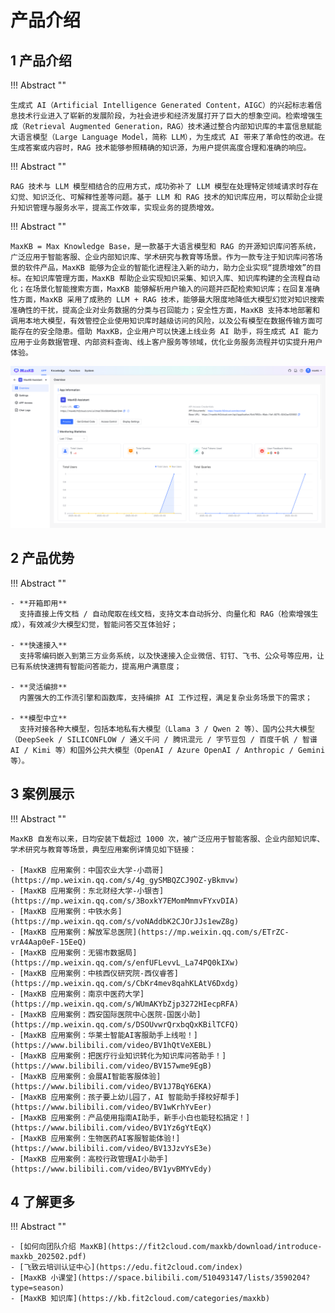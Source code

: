 # 产品介绍

## 1 产品介绍

!!! Abstract ""

    生成式 AI（Artificial Intelligence Generated Content，AIGC）的兴起标志着信息技术行业进入了崭新的发展阶段，为社会进步和经济发展打开了巨大的想象空间。检索增强生成（Retrieval Augmented Generation，RAG）技术通过整合内部知识库的丰富信息赋能大语言模型（Large Language Model，简称 LLM），为生成式 AI 带来了革命性的改进。在生成答案或内容时，RAG 技术能够参照精确的知识源，为用户提供高度合理和准确的响应。

!!! Abstract ""

    RAG 技术与 LLM 模型相结合的应用方式，成功弥补了 LLM 模型在处理特定领域请求时存在幻觉、知识泛化、可解释性差等问题。基于 LLM 和 RAG 技术的知识库应用，可以帮助企业提升知识管理与服务水平，提高工作效率，实现业务的提质增效。

!!! Abstract ""

    MaxKB = Max Knowledge Base，是一款基于大语言模型和 RAG 的开源知识库问答系统，广泛应用于智能客服、企业内部知识库、学术研究与教育等场景。作为一款专注于知识库问答场景的软件产品，MaxKB 能够为企业的智能化进程注入新的动力，助力企业实现“提质增效”的目标。在知识库管理方面，MaxKB 帮助企业实现知识采集、知识入库、知识库构建的全流程自动化；在场景化智能搜索方面，MaxKB 能够解析用户输入的问题并匹配检索知识库；在回复准确性方面，MaxKB 采用了成熟的 LLM + RAG 技术，能够最大限度地降低大模型幻觉对知识搜索准确性的干扰，提高企业对业务数据的分类与召回能力；安全性方面，MaxKB 支持本地部署和调用本地大模型，有效管控企业使用知识库时越级访问的风险，以及公有模型在数据传输方面可能存在的安全隐患。借助 MaxKB，企业用户可以快速上线业务 AI 助手，将生成式 AI 能力应用于业务数据管理、内部资料查询、线上客户服务等领域，优化业务服务流程并切实提升用户体验。

![概览](img/index/UI.jpg)

## 2 产品优势 

!!! Abstract "" 

    - **开箱即用**      
      支持直接上传文档 / 自动爬取在线文档，支持文本自动拆分、向量化和 RAG（检索增强生成），有效减少大模型幻觉，智能问答交互体验好；   

    - **快速接入**    
      支持零编码嵌入到第三方业务系统，以及快速接入企业微信、钉钉、飞书、公众号等应用，让已有系统快速拥有智能问答能力，提高用户满意度；    

    - **灵活编排**      
      内置强大的工作流引擎和函数库，支持编排 AI 工作过程，满足复杂业务场景下的需求；     

    - **模型中立**     
      支持对接各种大模型，包括本地私有大模型（Llama 3 / Qwen 2 等）、国内公共大模型（DeepSeek / SILICONFLOW / 通义千问 / 腾讯混元 / 字节豆包 / 百度千帆 / 智谱 AI / Kimi 等）和国外公共大模型（OpenAI / Azure OpenAI / Anthropic / Gemini 等）。

## 3 案例展示

!!! Abstract ""

    MaxKB 自发布以来，日均安装下载超过 1000 次，被广泛应用于智能客服、企业内部知识库、学术研究与教育等场景，典型应用案例详情见如下链接：

    - [MaxKB 应用案例：中国农业大学-小鹉哥](https://mp.weixin.qq.com/s/4g_gySMBQZCJ9OZ-yBkmvw)
    - [MaxKB 应用案例：东北财经大学-小银杏](https://mp.weixin.qq.com/s/3BoxkY7EMomMmmvFYxvDIA)
    - [MaxKB 应用案例：中铁水务](https://mp.weixin.qq.com/s/voNAddbK2CJOrJJs1ewZ8g)
    - [MaxKB 应用案例：解放军总医院](https://mp.weixin.qq.com/s/ETrZC-vrA4Aap0eF-15EeQ)
    - [MaxKB 应用案例：无锡市数据局](https://mp.weixin.qq.com/s/enfUFLevvL_La74PQ0kIXw)
    - [MaxKB 应用案例：中核西仪研究院-西仪睿答](https://mp.weixin.qq.com/s/CbKr4mev8qahKLAtV6Dxdg)
    - [MaxKB 应用案例：南京中医药大学](https://mp.weixin.qq.com/s/WUmAKYbZjp3272HIecpRFA)
    - [MaxKB 应用案例：西安国际医院中心医院-国医小助](https://mp.weixin.qq.com/s/DSOUvwrQrxbqQxKBilTCFQ)
    - [MaxKB 应用案例：华莱士智能AI客服助手上线啦！](https://www.bilibili.com/video/BV1hQtVeXEBL)
    - [MaxKB 应用案例：把医疗行业知识转化为知识库问答助手！](https://www.bilibili.com/video/BV157wme9EgB)
    - [MaxKB 应用案例：会展AI智能客服体验](https://www.bilibili.com/video/BV1J7BqY6EKA)
    - [MaxKB 应用案例：孩子要上幼儿园了，AI 智能助手择校好帮手](https://www.bilibili.com/video/BV1wKrhYvEer)
    - [MaxKB 应用案例：产品使用指南AI助手，新手小白也能轻松搞定！](https://www.bilibili.com/video/BV1Yz6gYtEqX)
    - [MaxKB 应用案例：生物医药AI客服智能体验!](https://www.bilibili.com/video/BV13JzvYsE3e)
    - [MaxKB 应用案例：高校行政管理AI小助手](https://www.bilibili.com/video/BV1yvBMYvEdy)

## 4 了解更多

!!! Abstract ""

    - [如何向团队介绍 MaxKB](https://fit2cloud.com/maxkb/download/introduce-maxkb_202502.pdf)
    - [飞致云培训认证中心](https://edu.fit2cloud.com/index) 
    - [MaxKB 小课堂](https://space.bilibili.com/510493147/lists/3590204?type=season)
    - [MaxKB 知识库](https://kb.fit2cloud.com/categories/maxkb)
